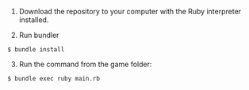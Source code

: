 1. Download the repository to your computer with the Ruby interpreter installed.


2. Run bundler

```console
$ bundle install
```

3. Run the command from the game folder:

```console
$ bundle exec ruby main.rb